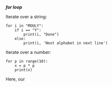 ***for loop***

Iterate over a string:
```
for i in "MOULY":
    if i == "Y":
        print(i, "Done")
    else:
        print(i, 'Next alphabet in next line')
```

Iterate over a number:
```
for p in range(10):
    x = p * p
    print(x)
```
Here, our 